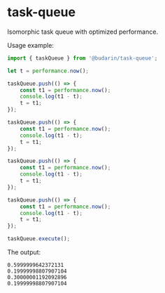 # task-queue

Isomorphic task queue with optimized performance.

Usage example:

```js
import { taskQueue } from '@budarin/task-queue';

let t = performance.now();

taskQueue.push(() => {
    const t1 = performance.now();
    console.log(t1 - t);
    t = t1;
});

taskQueue.push(() => {
    const t1 = performance.now();
    console.log(t1 - t);
    t = t1;
});

taskQueue.push(() => {
    const t1 = performance.now();
    console.log(t1 - t);
    t = t1;
});

taskQueue.push(() => {
    const t1 = performance.now();
    console.log(t1 - t);
    t = t1;
});

taskQueue.execute();
```

The output:

```
0.5999999642372131
0.19999998807907104
0.30000001192092896
0.19999998807907104
```

